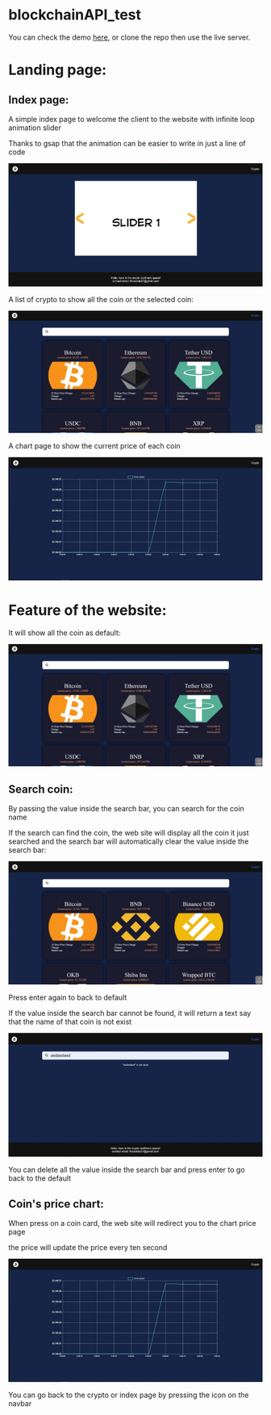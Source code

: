 # blockchainAPI_test
<p>You can check the demo <a href="https://napxdd.github.io">here</a>, or clone the repo then use the live server.</p>

<h1>Landing page:</h1>
<h2>Index page:</h2>

<p>A simple index page to welcome the client to the website with infinite loop animation slider</p>
<p>Thanks to gsap that the animation can be easier to write in just a line of code</p>
<img src="asset\readme\indexPage.jpg">

<p>A list of crypto to show all the coin or the selected coin:</p>
<img src="asset\readme\crypto_default.jpg">

<p>A chart page to show the current price of each coin</p>
<img src="asset\readme\chart_coin.jpg">

<h1>Feature of the website:</h1>
<p>It will show all the coin as default:</p>
<img src="asset\readme\crypto_default.jpg">

<h2>Search coin:</h2>
<p>By passing the value inside the search bar, you can search for the coin name</p>
<p>If the search can find the coin, the web site will display all the coin it just searched and the search bar will automatically clear the value inside the search bar:</p>

<img src="asset\readme\search_crypto.jpg">

<p>Press enter again to back to default</p>

<p>If the value inside the search bar cannot be found, it will return a text say that the name of that coin is not exist</p>

<img src="asset\readme\search_not_found.jpg">

<p>You can delete all the value inside the search bar and press enter to go back to the default</p>

<h2>Coin's price chart:</h2>
<p>When press on a coin card, the web site will redirect you to the chart price page</p>
<p>the price will update the price every ten second</p>

<img src="asset\readme\chart_coin.jpg">

<p>You can go back to the crypto or index page by pressing the icon on the navbar</p>